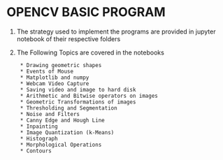 # OPENCV BASIC PROGRAM

1. The strategy used to implement the programs are provided in jupyter notebook of their respective folders
2. The Following Topics are covered in the notebooks


        * Drawing geometric shapes
        * Events of Mouse
        * Matplotlib and numpy
        * Webcam Video Capture
        * Saving video and image to hard disk
        * Arithmetic and Bitwise operators on images
        * Geometric Transformations of images
        * Thresholding and Segmentation
        * Noise and Filters
        * Canny Edge and Hough Line
        * Inpainting
        * Image Quantization (k-Means)
        * Histograph
        * Morphological Operations
        * Contours
